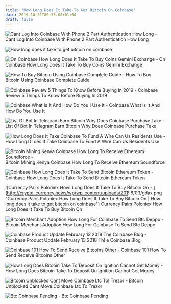 ```yaml
---
title: 'How Long Does It Take To Get Bitcoin On Coinbase'
date: 2019-10-31T00:55:00+01:00
draft: false
---
```


![Cant Log Into Coinbase With Phone 2 Part Authentication How Long - ](https://i.ytimg.com/vi/NvbLs90TBPQ/maxresdefault.jpg "Cant Log Into Coinbase With Phone 2 Part Authentication How Long | How long does it take to get bitcoin on coinbase") Cant Log Into Coinbase With Phone 2 Part Authentication How Long

![How long does it take to get bitcoin on coinbase](https://www.bloqtimes.com/wp-content/uploads/2018/01/coinbase-3-576x1024.jpg "How long does it take to get bitcoin on coinbase") 

![On Coinbase How Long Does It Take To Buy Coins Gemini Exchange - ](http://tradebittrext.com/wp-content/uploads/2017/10/how-do-the-fees-on-coinbase-compare-to-the-fees-on_1.jpg "On Coinbase How Long Does It Take To Buy Coins Gemini Exchange | How long does it take to get bitcoin on coinbase!   ") On Coinbase How Long Does It Take To Buy Coins Gemini Exchange

![How To Buy Bitcoin Using Coinbase Complete Guide - ](https://coinsutra.com/wp-content/uploads/2016/11/Coinbase-features.png "How To Buy Bitcoin Using Coinbase Complete Guide | How long does it take to get bitcoin on coinbase") How To Buy Bitcoin Using Coinbase Complete Guide

![Coinbase Review 5 Things To Know Before Buying In 2019 - ](https://www.buybitcoinworldwide.com/img/coinbase/coinbase-buy%20copy.png "Coinbase Review 5 Things To Know Before Buying In 2019 | How long does it take to get bitcoin on coinbase") Coinbase Review 5 Things To Know Before Buying In 2019

![Coinbase What Is It And How Do You !   Use It - ](https://www.investopedia.com/thmb/smYjgMsbhL0jkMTdLnxmSs-aVdo=/1200x730/filters:no_upscale():max_bytes(150000):strip_icc()/sendix-5bfd714cc9e77c00517ebc5f "Coinbase What Is It And How Do You Use It | How long does it take to get bitcoin on coinbase") Coinbase What Is It And How Do You Use It

![List Of Bot In Telegram Earn Bitcoin Why Does Coinbase Purchase Take - ](https://venturebeat.com/wp-content/uploads/2017/12/coinbase_bitcoin.jpg?w\u003d1200\u0026strip\u003dall "List Of Bot In Telegram Earn Bitcoin Why Does Coinbase Purchase Take | How long does it take to get bitcoin on coinbase") List Of Bot In Telegram Earn Bitcoin Why Does Coinbase Purchase Take

![How Long Does It Take Coinbase To Fund A Wire Can Us Residents Use - ](http://coinonlinebase.com/wp-content/uploads/2017/10/winklevoss-twins-creating-gemini-the-nasdaq-for_1.jpg "How Long Does It Take Coinbase To Fund A Wire Can Us Residents Use | How long does it take to get bitcoin on coinbase") How Long D! oes It Take Coinbase To Fund A Wire Can Us Residents Use

![Bitcoin Mining Kenya Coinbase How Long To Receive Ethereum Soundforce - ](https://99bitcoins.com/wp-content/uploads/2016/07/coinbase-dashboard.png "Bitcoin Mining Kenya Coinbase How Long To Receive Ethereum Soundforce | How long does it take to get bitcoin on coinbase") Bitcoin Mining Kenya Coinbase How Long To Receive Ethereum Soundforce

![Coinbase How Long Does It Take To Send Bitcoin Ethereum Token - ](https://i1.wp.com/chaseohlson.com/wp-content/uploads/2017/09/send.png?fit\u003d1277,734\u0026ssl\u003d1 "Coinbase How Long Does It Take To Send Bitcoin Ethereum Token | How long does it take to get bitcoin on coinbase") Coinbase How Long Does It Take To Send Bitcoin Ethereum Token

![Currency Pairs Poloniex How!    Long Does It Take To Buy Bitcoin On - ](http://crypto-currency.news/wp/wp-content/uploads/201!   8/03/gdax.png "Currency Pairs Poloniex How Long Does It Take To Buy Bitcoin On | How long does it take to get bitcoin on coinbase") Currency Pairs Poloniex How Long Does It Take To Buy Bitcoin On

![Bitcoin Merchant Adoption How Long For Coinbase To Send Btc Deppo - ](https://coindoo.com/wp-content/uploads/2019/02/coinbase-paypal.png "Bitcoin Merchant Adoption How Long For Coinbase To Send Btc Deppo | How long does it take to get bitcoin on coinbase") Bitcoin Merchant Adoption How Long For Coinbase To Send Btc Deppo

![Coinbase Product Update February 13 2018 The Coinbase Blog - ](https://miro.medium.com/max/1130/1*jbLs6BmChrW7Mh-DKMpSyg.png "Coinbase Product Update February 13 2018 The Coinbase Blog | How long does it take to get bitcoin on coinbase") Coinbase Product Update February 13 2018 Th! e Coinbase Blog

![Coinbase 101 How To Send Receive Bitcoins Other - ](https://img.gadgethacks.com/img/91/05/63650057655937/0/coinbase-101-send-receive-bitcoins-other-cryptocurrencies.w1456.jpg "Coinbase 101 How To Send Receive Bitcoins Other | How long does it take to get bitcoin on coinbase") Coinbase 101 How To Send Receive Bitcoins Other

![How Long Does Bitcoin Take To Deposit On Ignition Cannot Get Money - ](https://professionalrakeback.com/sites/default/files/files/pictures2/blockchain-com-dashboard-request.png "How Long Does Bitcoin Take To Deposit On Ignition Cannot Get Money | How long does it take to get bitcoin on coinbase") How Long Does Bitcoin Take To Deposit On Ignition Cannot Get Money

![Bitcoin Unblocked Cant Move Coinbase Ltc To!    Trezor - ](http://bestbitcoinwallets.com/wp-content/uploads/2017/11/Sending-Bitcoin-with-Coinbase.png "Bitcoin Unblocked Cant Move Coinbase Ltc To Trezor | How long does it take to get bitcoin on coinbase") Bitcoin Unblocked Cant Move Coinbase Ltc To Trezor

![Btc Coinbase Pending - ](http://movitas.de/img/42f92cef7847557aa5b996a86b92a5a4.jpg "Btc Coinbase Pending | How long does it take to get bitcoin on coinbase") Btc Coinbase Pending
